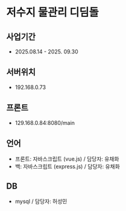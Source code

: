 # 저수지 물관리 디딤돌
## 사업기간
* 2025.08.14 - 2025. 09.30

## 서버위치
* 192.168.0.73

## 프론트
* 129.168.0.84:8080/main

## 언어
* 프론트: 자바스크립트 (vue.js) / 담당자: 유채화
* 백: 자바스크립트 (express.js) / 담당자: 유채화

## DB
* mysql / 담당자: 허성민